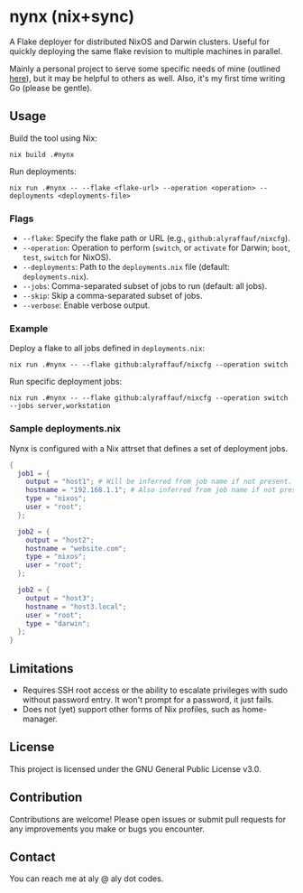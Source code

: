 # nynx (nix+sync)

A Flake deployer for distributed NixOS and Darwin clusters. Useful for quickly deploying the same flake revision to multiple machines in parallel.

Mainly a personal project to serve some specific needs of mine (outlined [here](https://aly.codes/blog/2025-05-19-mildly-better-flake-deployments/)), but it may be helpful to others as well. Also, it's my first time writing Go (please be gentle).

## Usage

Build the tool using Nix:

```
nix build .#nynx
```

Run deployments:

```
nix run .#nynx -- --flake <flake-url> --operation <operation> --deployments <deployments-file>
```

### Flags

- `--flake`: Specify the flake path or URL (e.g., `github:alyraffauf/nixcfg`).
- `--operation`: Operation to perform (`switch`, or `activate` for Darwin; `boot`, `test`, `switch` for NixOS).
- `--deployments`: Path to the `deployments.nix` file (default: `deployments.nix`).
- `--jobs`: Comma-separated subset of jobs to run (default: all jobs).
- `--skip`: Skip a comma-separated subset of jobs.
- `--verbose`: Enable verbose output.

### Example

Deploy a flake to all jobs defined in `deployments.nix`:

```
nix run .#nynx -- --flake github:alyraffauf/nixcfg --operation switch
```

Run specific deployment jobs:

```
nix run .#nynx -- --flake github:alyraffauf/nixcfg --operation switch --jobs server,workstation
```

### Sample deployments.nix

Nynx is configured with a Nix attrset that defines a set of deployment jobs.

```nix
{
  job1 = {
    output = "host1"; # Will be inferred from job name if not present.
    hostname = "192.168.1.1"; # Also inferred from job name if not present.
    type = "nixos";
    user = "root";
  };

  job2 = {
    output = "host2";
    hostname = "website.com";
    type = "nixos";
    user = "root";
  };

  job2 = {
    output = "host3";
    hostname = "host3.local";
    user = "root";
    type = "darwin";
  };
}
```

## Limitations

- Requires SSH root access or the ability to escalate privileges with sudo without password entry. It won't prompt for a password, it just fails.
- Does not (yet) support other forms of Nix profiles, such as home-manager.

## License

This project is licensed under the GNU General Public License v3.0.

## Contribution

Contributions are welcome! Please open issues or submit pull requests for any improvements you make or bugs you encounter.

## Contact

You can reach me at aly @ aly dot codes.
